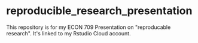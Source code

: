 # reproducible_research_presentation

This repository is for my ECON 709 Presentation on "reproducable research".  It's linked to my Rstudio Cloud account.
